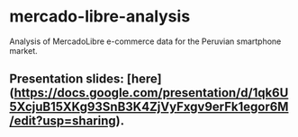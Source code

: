 # mercado-libre-analysis
Analysis of MercadoLibre e-commerce data for the Peruvian smartphone market.

## Presentation slides: [here] (https://docs.google.com/presentation/d/1qk6U5XcjuB15XKg93SnB3K4ZjVyFxgv9erFk1egor6M/edit?usp=sharing).
